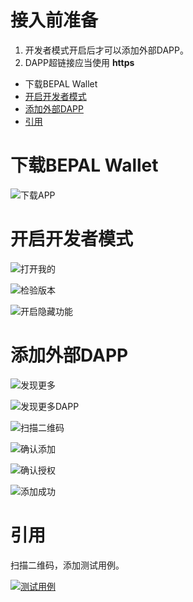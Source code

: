 # 接入前准备


1. 开发者模式开启后才可以添加外部DAPP。
2. DAPP超链接应当使用 **https**


- 下载BEPAL Wallet
- [开启开发者模式](#开启开发者模式)
- [添加外部DAPP](#添加外部DAPP)
- [引用](#引用)



# 下载BEPAL Wallet

![下载APP](images/app/download.png)

# 开启开发者模式

![打开我的](images/app/3.1.1/001_owner.PNG)

![检验版本](images/app/3.1.1/002_checkVersion.PNG)

![开启隐藏功能](images/app/3.1.1/003_about.PNG)

# 添加外部DAPP

![发现更多](images/app/3.1.1/004_discovery.PNG)

![发现更多DAPP](images/app/3.1.1/005_moreDapp.PNG)

![扫描二维码](images/app/3.1.1/006_scanf.PNG)

![确认添加](images/app/3.1.1/007_add.PNG)

![确认授权](images/app/3.1.1/008_authorization.PNG)

![添加成功](images/app/3.1.1/009_ending.PNG)

# 引用

扫描二维码，添加测试用例。

[![测试用例](images/app/3.1.1/000_qrcode.png)](https://testdapp.bepal.pro/)



